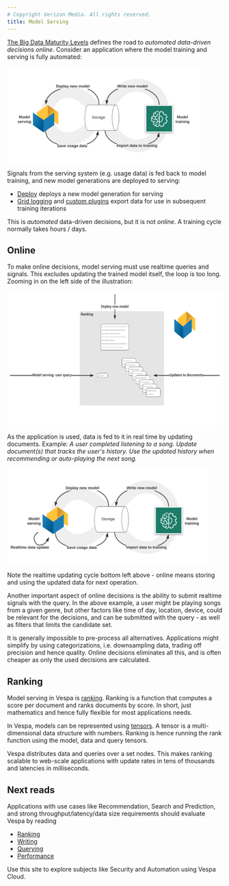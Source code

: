 ```yaml
---
# Copyright Verizon Media. All rights reserved.
title: Model Serving
---
```


[The Big Data Maturity Levels](https://blog.vespa.ai/the-big-data-maturity-levels/)
defines the road to _automated data-driven decisions online_. 
Consider an application where the model training and serving is fully automated:

<img src="img/Vespa-Model-Automation.svg" alt="Vespa Model Automation" width="450" height="224" />

Signals from the serving system (e.g. usage data) is fed back to model training,
and new model generations are deployed to serving:
* [Deploy](https://docs.vespa.ai/documentation/cloudconfig/application-packages.html#deploy)
  deploys a new model generation for serving
* [Grid logging](https://docs.vespa.ai/documentation/feed-using-hadoop-pig-oozie.html)
  and [custom plugins](https://docs.vespa.ai/documentation/searcher-development.html)
  export data for use in subsequent training iterations

This is _automated_ data-driven decisions, but it is not _online_.
A training cycle normally takes hours / days.


## Online
To make online decisions, model serving must use realtime queries and signals.
This excludes updating the trained model itself, the loop is too long.
Zooming in on the left side of the illustration:

<img src="img/Online-Model-Serving.svg" alt="Online Model Serving" width="616" height="315" />

As the application is used, data is fed to it in real time by updating documents. Example:
_A user completed listening to a song._
_Update document(s) that tracks the user's history._
_Use the updated history when recommending or auto-playing the next song._

<img src="img/Vespa-Model-Automation-Realtime.svg" alt="Vespa Model Automation" width="472" height="224" />

Note the realtime updating cycle bottom left above -
online means storing and using the updated data for next operation.

Another important aspect of online decisions is the ability to submit realtime signals with the query.
In the above example, a user might be playing songs from a given genre,
but other factors like time of day, location, device, could be relevant for the decisions,
and can be submitted with the query - as well as filters that limits the candidate set.

It is generally impossible to pre-process all alternatives.
Applications might simplify by using categorizations,
i.e. downsampling data, trading off precision and hence quality.
Online decisions eliminates all this,
and is often cheaper as only the used decisions are calculated.  


## Ranking
Model serving in Vespa is [ranking](https://docs.vespa.ai/documentation/ranking.html).
Ranking is a function that computes a score per document and ranks documents by score.
In short, just mathematics and hence fully flexible for most applications needs.

In Vespa, models can be represented using [tensors](https://docs.vespa.ai/documentation/tensor-user-guide.html).
A tensor is a multi-dimensional data structure with numbers.
Ranking is hence running the rank function using the model, data and query tensors.

Vespa distributes data and queries over a set nodes.
This makes ranking scalable to web-scale applications with update rates in tens of thousands
and latencies in milliseconds.


## Next reads
Applications with use cases like Recommendation, Search and Prediction,
and strong throughput/latency/data size requirements should evaluate Vespa by reading
* [Ranking](https://docs.vespa.ai/documentation/ranking.html)
* [Writing](https://docs.vespa.ai/documentation/writing-to-vespa.html)
* [Querying](https://docs.vespa.ai/documentation/query-api.html)
* [Performance](https://docs.vespa.ai/documentation/performance)

Use this site to explore subjects like Security and Automation using Vespa Cloud.
